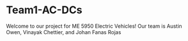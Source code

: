 # Team1-AC-DCs
Welcome to our project for ME 5950 Electric Vehicles! 
Our team is Austin Owen, Vinayak Chettier, and Johan Fanas Rojas
